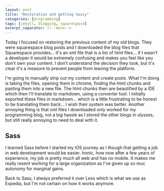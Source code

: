 ```yaml
---
layout: post
title: "Restoration and getting Sassy"
categories: [programming]
tags: [jekyll, blogging, squarespace]
excerpt_separator: <!--more-->
---
```


Today I focused on restoring the previous content of my old blogs. They were squarespace blog posts and I downloaded the blog files that Squarespace provides... it's an xml file that is a list of html files... if I wasn't a developer it would be extremely confusing and makes you feel like you don't own your content. I don't understand the decision they took, but it's clear it's a measure to prevent people from leaving the platform.

<!--more-->

I'm going to manually strip out my content and create posts. What I'm doing is taking the files, opening them in chrome, finding the html chunks and pasting them into a new file. The html chunks then are beautified by a IDE which then I'll translate to markdown, using a converter tool. I initially exported these files in markdown... which is a little frustrating to be honest to be translating them back... I wish their system was better. Another annoying thing is that xml files I downloaded only worked for my programming blog, not a big hassle as I stored the other blogs in ulysses, but still really annoying to need to deal with it.

## Sass

I learned Sass before I started my iOS journey as I though that getting a job in web development would be easier. Ironic, how now after a few years of experience, my job is pretty much all web and has no mobile. It makes me really resent working for a large organization as I've given up so muc autonomy for marginal gains.

Back to Sass, I always preferred it over Less which is what we use as Expedia, but I'm not certain on how it works anymore.